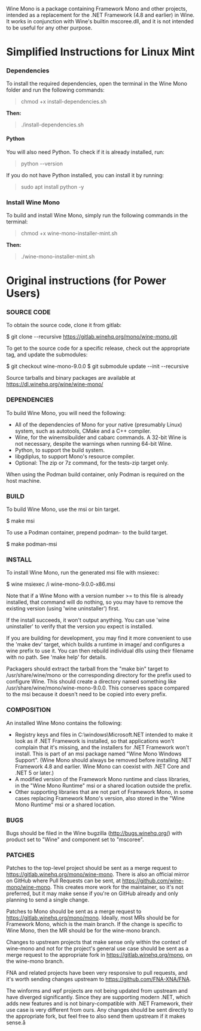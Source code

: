 Wine Mono is a package containing Framework Mono and other projects, intended as a replacement for the .NET Framework (4.8 and earlier) in Wine. It works in conjunction with Wine's builtin mscoree.dll, and it is not intended to be useful for any other purpose.

# **Simplified Instructions for Linux Mint**

### **Dependencies**

To install the required dependencies, open the terminal in the Wine Mono folder and run the following commands:

> chmod +x install-dependencies.sh

**Then:**

> ./install-dependencies.sh

#### Python

You will also need Python. To check if it is already installed, run:

> python --version

If you do not have Python installed, you can install it by running:

> sudo apt install python -y

### **Install Wine Mono**
To build and install Wine Mono, simply run the following commands in the terminal:

>chmod +x wine-mono-installer-mint.sh

**Then:**

> ./wine-mono-installer-mint.sh

# Original instructions (for Power Users)

### SOURCE CODE

To obtain the source code, clone it from gitlab:

$ git clone --recursive https://gitlab.winehq.org/mono/wine-mono.git

To get to the source code for a specific release, check out the appropriate tag, and update the submodules:

$ git checkout wine-mono-9.0.0 $ git submodule update --init --recursive

Source tarballs and binary packages are available at https://dl.winehq.org/wine/wine-mono/

### DEPENDENCIES

To build Wine Mono, you will need the following:

- All of the dependencies of Mono for your native (presumably Linux) system, such as autotools, CMake and a C++ compiler.
- Wine, for the winemsibuilder and cabarc commands. A 32-bit Wine is not necessary, despite the warnings when running 64-bit Wine.
- Python, to support the build system.
- libgdiplus, to support Mono's resource compiler.
- Optional: The zip or 7z command, for the tests-zip target only.

When using the Podman build container, only Podman is required on the host machine.

### BUILD

To build Wine Mono, use the msi or bin target.

$ make msi

To use a Podman container, prepend podman- to the build target.

$ make podman-msi

### INSTALL

To install Wine Mono, run the generated msi file with msiexec:

$ wine msiexec /i wine-mono-9.0.0-x86.msi

Note that if a Wine Mono with a version number >= to this file is already installed, that command will do nothing, so you may have to remove the existing version (using 'wine uninstaller') first.

If the install succeeds, it won't output anything. You can use 'wine uninstaller' to verify that the version you expect is installed.

If you are building for development, you may find it more convenient to use the 'make dev' target, which builds a runtime in image/ and configures a wine prefix to use it. You can then rebuild individual dlls using their filename with no path. See 'make help' for details.

Packagers should extract the tarball from the "make bin" target to /usr/share/wine/mono or the corresponding directory for the prefix used to configure Wine. This should create a directory named something like /usr/share/wine/mono/wine-mono-9.0.0. This conserves space compared to the msi because it doesn't need to be copied into every prefix.

### COMPOSITION

An installed Wine Mono contains the following:

- Registry keys and files in C:\windows\Microsoft.NET intended to make it look as if .NET Framework is installed, so that applications won't complain that it's missing, and the installers for .NET Framework won't install. This is part of an msi package named "Wine Mono Windows Support". (Wine Mono should always be removed before installing .NET Framework 4.8 and earlier. Wine Mono can coexist with .NET Core and .NET 5 or later.)
- A modified version of the Framework Mono runtime and class libraries, in the "Wine Mono Runtime" msi or a shared location outside the prefix.
- Other supporting libraries that are not part of Framework Mono, in some cases replacing Framework Mono's version, also stored in the "Wine Mono Runtime" msi or a shared location.

### BUGS

Bugs should be filed in the Wine bugzilla (http://bugs.winehq.org/) with product set to "Wine" and component set to "mscoree".

### PATCHES

Patches to the top-level project should be sent as a merge request to https://gitlab.winehq.org/mono/wine-mono. There is also an official mirror on GitHub where Pull Requests can be sent, at https://github.com/wine-mono/wine-mono. This creates more work for the maintainer, so it's not preferred, but it may make sense if you're on GitHub already and only planning to send a single change.

Patches to Mono should be sent as a merge request to https://gitlab.winehq.org/mono/mono. Ideally, most MRs should be for Framework Mono, which is the main branch. If the change is specific to Wine Mono, then the MR should be for the wine-mono branch.

Changes to upstream projects that make sense only within the context of wine-mono and not for the project's general use case should be sent as a merge request to the appropriate fork in https://gitlab.winehq.org/mono, on the wine-mono branch.

FNA and related projects have been very responsive to pull requests, and it's worth sending changes upstream to https://github.com/FNA-XNA/FNA.

The winforms and wpf projects are not being updated from upstream and have diverged significantly. Since they are supporting modern .NET, which adds new features and is not binary-compatible with .NET Framework, their use case is very different from ours. Any changes should be sent directly to the appropriate fork, but feel free to also send them upstream if it makes sense.å
